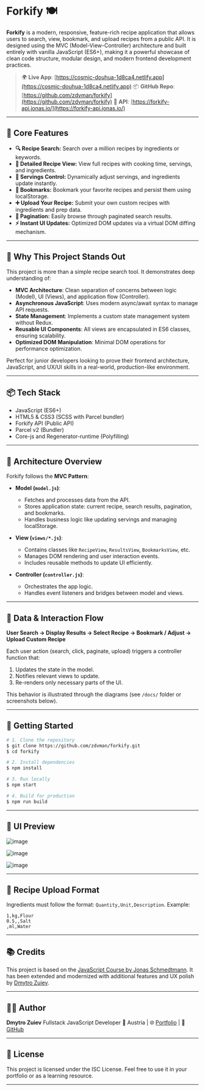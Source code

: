 # Forkify 🍽️

**Forkify** is a modern, responsive, feature-rich recipe application that allows users to search, view, bookmark, and upload recipes from a public API. It is designed using the MVC (Model-View-Controller) architecture and built entirely with vanilla JavaScript (ES6+), making it a powerful showcase of clean code structure, modular design, and modern frontend development practices.

> 🌍 **Live App**: [https://cosmic-douhua-1d8ca4.netlify.app](https://cosmic-douhua-1d8ca4.netlify.app)
> 📦 **GitHub Repo**: [https://github.com/zdvman/forkify](https://github.com/zdvman/forkify)
> 🔗 **API**: [https://forkify-api.jonas.io/](https://forkify-api.jonas.io/)

---

## 🔧 Core Features

* **🔍 Recipe Search:** Search over a million recipes by ingredients or keywords.
* **📄 Detailed Recipe View:** View full recipes with cooking time, servings, and ingredients.
* **🔢 Servings Control:** Dynamically adjust servings, and ingredients update instantly.
* **🔖 Bookmarks:** Bookmark your favorite recipes and persist them using localStorage.
* **➕ Upload Your Recipe:** Submit your own custom recipes with ingredients and prep data.
* **📄 Pagination:** Easily browse through paginated search results.
* **⚡ Instant UI Updates:** Optimized DOM updates via a virtual DOM diffing mechanism.

---

## 🧠 Why This Project Stands Out

This project is more than a simple recipe search tool. It demonstrates deep understanding of:

* **MVC Architecture**: Clean separation of concerns between logic (Model), UI (Views), and application flow (Controller).
* **Asynchronous JavaScript**: Uses modern async/await syntax to manage API requests.
* **State Management**: Implements a custom state management system without Redux.
* **Reusable UI Components**: All views are encapsulated in ES6 classes, ensuring scalability.
* **Optimized DOM Manipulation**: Minimal DOM operations for performance optimization.

Perfect for junior developers looking to prove their frontend architecture, JavaScript, and UX/UI skills in a real-world, production-like environment.

---

## 📦 Tech Stack

* JavaScript (ES6+)
* HTML5 & CSS3 (SCSS with Parcel bundler)
* Forkify API (Public API)
* Parcel v2 (Bundler)
* Core-js and Regenerator-runtime (Polyfilling)

---

## 🧭 Architecture Overview

Forkify follows the **MVC Pattern**:

* **Model (`model.js`)**:

  * Fetches and processes data from the API.
  * Stores application state: current recipe, search results, pagination, and bookmarks.
  * Handles business logic like updating servings and managing localStorage.

* **View (`views/*.js`)**:

  * Contains classes like `RecipeView`, `ResultsView`, `BookmarksView`, etc.
  * Manages DOM rendering and user interaction events.
  * Includes reusable methods to update UI efficiently.

* **Controller (`controller.js`)**:

  * Orchestrates the app logic.
  * Handles event listeners and bridges between model and views.

---

## 🔄 Data & Interaction Flow

**User Search → Display Results → Select Recipe → Bookmark / Adjust → Upload Custom Recipe**

Each user action (search, click, paginate, upload) triggers a controller function that:

1. Updates the state in the model.
2. Notifies relevant views to update.
3. Re-renders only necessary parts of the UI.

This behavior is illustrated through the diagrams (see `/docs/` folder or screenshots below).

---

## 🚀 Getting Started

```bash
# 1. Clone the repository
$ git clone https://github.com/zdvman/forkify.git
$ cd forkify

# 2. Install dependencies
$ npm install

# 3. Run locally
$ npm start

# 4. Build for production
$ npm run build
```

---

## 📸 UI Preview

![image](https://github.com/user-attachments/assets/4f49179b-904a-4139-ab12-88e02ef4aadc)

![image](https://github.com/user-attachments/assets/d4d081ee-d6eb-4007-b70c-5ede85ea76a2)

![image](https://github.com/user-attachments/assets/b4074870-99e6-44a7-8a42-2eb92c9423a2)

---

## 🧪 Recipe Upload Format

Ingredients must follow the format: `Quantity,Unit,Description`. Example:

```
1,kg,Flour
0.5,,Salt
,ml,Water
```

---

## 📚 Credits

This project is based on the [JavaScript Course by Jonas Schmedtmann](https://www.udemy.com/course/the-complete-javascript-course/). It has been extended and modernized with additional features and UX polish by [Dmytro Zuiev](https://dmytrozuiev.com).

---

## 👨‍💻 Author

**Dmytro Zuiev**
Fullstack JavaScript Developer
📍 Austria | 🌐 [Portfolio](https://dmytrozuiev.com) | 🐙 [GitHub](https://github.com/zdvman)

---

## 📄 License

This project is licensed under the ISC License.
Feel free to use it in your portfolio or as a learning resource.

---
